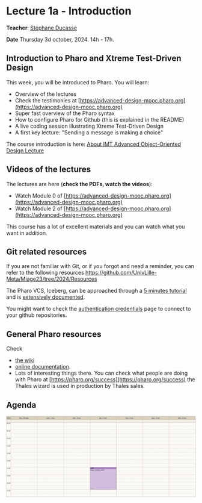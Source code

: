 # Lecture 1a - Introduction
**Teacher**: [Stéphane Ducasse](http://stephane.ducasse.free.fr/)

**Date** Thursday 3d october, 2024. 14h - 17h.

## Introduction to Pharo and Xtreme Test-Driven Design
This week, you will be introduced to Pharo.
You will learn:

- Overview of the lectures
- Check the testimonies at [https://advanced-design-mooc.pharo.org](https://advanced-design-mooc.pharo.org)
- Super fast overview of the Pharo syntax
- How to configure Pharo for Github (this is explained in the README)
- A live coding session illustrating Xtreme Test-Driven Design
- A first key lecture: "Sending a message is making a choice"

The course introduction is here: [ About IMT Advanced Object-Oriented Design Lecture ](0-2024-AboutIMTLecture.pdf)

## Videos of the lectures
The lectures are here (**check the PDFs, watch the videos**):  

- Watch Module 0 of [https://advanced-design-mooc.pharo.org](https://advanced-design-mooc.pharo.org)
- Watch Module 2 of [https://advanced-design-mooc.pharo.org](https://advanced-design-mooc.pharo.org)

This course has a lot of excellent materials and you can watch what you want in addition.

## Git related resources

If you are not familiar with Git, or if you forgot and need a reminder, you can refer to the following resources https://github.com/UnivLille-Meta/Miage23/tree/2024/Resources

The Pharo VCS, Iceberg, can be approached through a [5 minutes tutorial](https://github.com/pharo-vcs/iceberg/wiki/Tutorial) and is [extensively documented](https://github.com/pharo-vcs/iceberg/wiki).

You might want to check the [authentication credentials](https://github.com/pharo-vcs/iceberg/wiki/Authentication-Credentials) page to connect to your github repositories.

## General Pharo resources

Check 

- [the wiki](https://github.com/pharo-open-documentation/pharo-wiki) 
- [online documentation](https://github.com/pharo-open-documentation/awesome-pharo).
- Lots of interesting things there. You can check what people are doing with Pharo at [https://pharo.org/success](https://pharo.org/success) the Thales wizard is used in production by Thales sales.


## Agenda

![img](/Week-01-Introduction-October-3-4-2024/week-01-agenda.png)